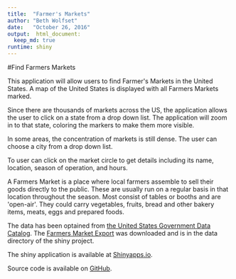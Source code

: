 ```yaml
---
title:  "Farmer's Markets"
author: "Beth Wolfset"
date:   "October 26, 2016"
output:  html_document:
  keep_md: true
runtime: shiny
---
```



#Find Farmers Markets

This application will allow users to find Farmer's Markets in the United States.  A map of the United States is displayed with all Farmers Markets marked.

Since there are thousands of markets across the US, the application allows the user to click on a state from a drop down list.  The application will zoom in to that state, coloring the markers to make them more visible.

In some areas, the concentration of markets is still dense.  The user can choose a city from a drop down list.

To user can click on the market circle to get details including its name, location, season of operation, and hours.

A Farmers Market is a place where local farmers assemble to sell their goods directly to the public.  These are usually run on a regular basis in that location throughout the season. Most consist of tables or booths and are 'open-air'. They could carry vegetables, fruits, bread and other bakery items, meats, eggs and prepared foods. 

The data has been optained from [the United States Government Data  Catalog](https://catalog.data.gov/dataset/farmers-markets-geographic-data).
The [Farmers Market Export](https://apps.ams.usda.gov/FarmersMarketsExport/ExcelExport.aspx) was downloaded and is in the data directory of the shiny project.

The shiny application is available at [Shinyapps.io](https://bswolfset.shinyapps.io/Market/).

Source code is available on [GitHub](https://github.com/BSWolfset/Market/tree/gh-pages).



